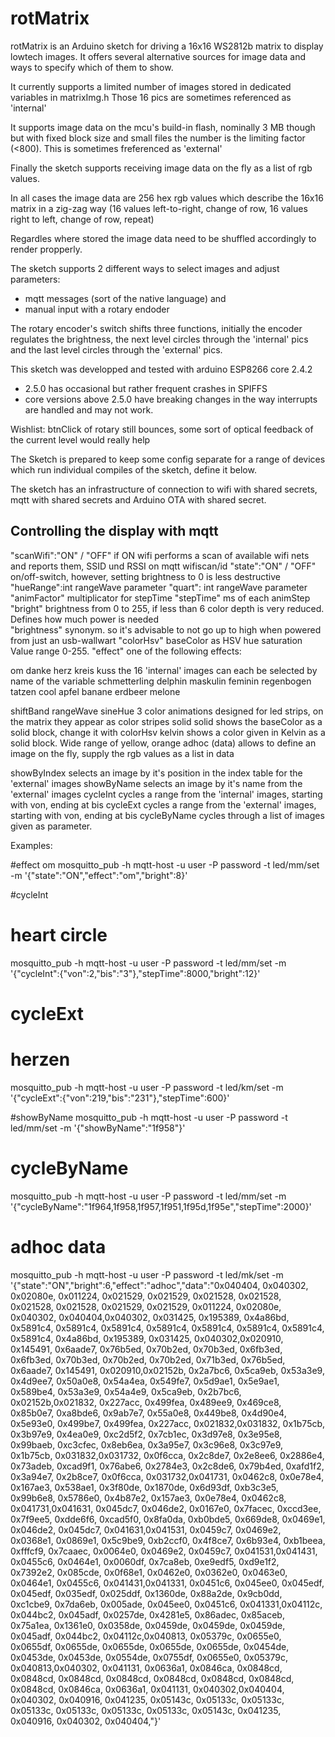 # rotMatrix

rotMatrix is an Arduino sketch for driving a 16x16 WS2812b matrix to display lowtech images.
It offers several alternative sources for image data and ways to specify which of them to show.

It currently supports a limited number of images stored in dedicated variables in matrixImg.h 
Those 16 pics are sometimes referenced as 'internal'

It supports image data on the mcu's build-in flash, nominally 3 MB though but with fixed block size and 
small files the number is the limiting factor (<800).
This is sometimes freferenced as 'external'

Finally the sketch supports receiving image data on the fly as a list of rgb values.

In all cases the image data are 256 hex rgb values which describe the 16x16 matrix in a zig-zag way
(16 values left-to-right, change of row, 16 values right to left, change of row, repeat)

Regardles where stored the image data need to be shuffled accordingly to render propperly.

The sketch supports 2 different ways to select images and adjust parameters: 
- mqtt messages (sort of the native language) and
- manual input with a rotary endoder 

The rotary encoder's switch shifts three functions, initially the encoder regulates the brightness, 
the next level circles through the 'internal' pics and the last level circles through the 'external' pics.


This sketch was developped and tested with arduino ESP8266 core 2.4.2
- 2.5.0 has occasional but rather frequent crashes in SPIFFS 
- core versions above 2.5.0 have breaking changes in the way interrupts are handled and may not work.

Wishlist: 
btnClick of rotary still bounces, some sort of optical feedback of the current level would really help


The Sketch is prepared to keep some config separate for a range of devices which run individual compiles of the sketch, define it below.

The sketch has an infrastructure of connection to wifi with shared secrets, mqtt with shared secrets and Arduino OTA with shared secret.


## Controlling the display with mqtt



"scanWifi":"ON" / "OFF"     if ON wifi performs a scan of available wifi nets and reports them, SSID und RSSI on mqtt wifiscan/id
"state":"ON" / "OFF"        on/off-switch, however, setting brightness to 0 is less destructive
"hueRange":int              rangeWave parameter 
"quart": int                rangeWave parameter 
"animFactor"                multiplicator for stepTime
"stepTime"                  ms of each animStep 
"bright"                    brightness from 0 to 255, if less than 6 color depth is very reduced. Defines how much power is needed  
"brightness"                synonym.               so it's advisable to not go up to high when powered from just an usb-wallwart
"colorHsv"                  baseColor as HSV hue saturation Value range 0-255. 
"effect"                    one of the following effects:

om danke herz kreis kuss    the 16 'internal' images can each be selected by name of the variable
schmetterling delphin 
maskulin feminin regenbogen 
tatzen cool apfel banane 
erdbeer melone

shiftBand rangeWave sineHue 3 color animations designed for led strips, on the matrix they appear as color stripes 
solid                       solid shows the baseColor as a solid block, change it with colorHsv
kelvin                      shows a color given in Kelvin as a solid block. Wide range of yellow, orange 
adhoc (data)                allows to define an image on the fly, supply the rgb values as a list in data



showByIndex                 selects an image by it's position in the index table for the 'external' images 
showByName                  selects an image by it's name from the 'external' images
cycleInt                    cycles a range from the 'internal' images, starting with von, ending at bis
cycleExt                    cycles a range from the 'external' images, starting with von, ending at bis
cycleByName                 cycles through a list of images given as parameter.



Examples:


#effect om
 mosquitto_pub -h mqtt-host -u user -P password -t led/mm/set -m '{"state":"ON","effect":"om","bright":8}'
 
#cycleInt
 
 # heart circle
 mosquitto_pub -h mqtt-host -u user -P password -t led/mm/set -m '{"cycleInt":{"von":2,"bis":"3"},"stepTime":8000,"bright":12}'


# cycleExt
 
 # herzen
 mosquitto_pub -h mqtt-host -u user -P password -t led/km/set -m '{"cycleExt":{"von":219,"bis":"231"},"stepTime":600}'

 
#showByName
 mosquitto_pub -h mqtt-host -u user -P password -t led/mm/set -m '{"showByName":"1f958"}'
 
# cycleByName
 mosquitto_pub -h mqtt-host -u user -P password -t led/mm/set -m '{"cycleByName":"1f964,1f958,1f957,1f951,1f95d,1f95e","stepTime":2000}'
 
# adhoc data 
 mosquitto_pub -h mqtt-host -u user -P password -t led/mk/set -m '{"state":"ON","bright":6,"effect":"adhoc","data":"0x040404, 0x040302, 0x02080e, 0x011224, 0x021529, 0x021529, 0x021528, 0x021528, 0x021528, 0x021528, 0x021529, 0x021529, 0x011224, 0x02080e, 0x040302, 0x040404,0x040302, 0x031425, 0x195389, 0x4a86bd, 0x5891c4, 0x5891c4, 0x5891c4, 0x5891c4, 0x5891c4, 0x5891c4, 0x5891c4, 0x5891c4, 0x4a86bd, 0x195389, 0x031425, 0x040302,0x020910, 0x145491, 0x6aade7, 0x76b5ed, 0x70b2ed, 0x70b3ed, 0x6fb3ed, 0x6fb3ed, 0x70b3ed, 0x70b2ed, 0x70b2ed, 0x71b3ed, 0x76b5ed, 0x6aade7, 0x145491, 0x020910,0x02152b, 0x2a7bc6, 0x5ca9eb, 0x53a3e9, 0x4d9ee7, 0x50a0e8, 0x54a4ea, 0x549fe7, 0x5d9ae1, 0x5e9ae1, 0x589be4, 0x53a3e9, 0x54a4e9, 0x5ca9eb, 0x2b7bc6, 0x02152b,0x021832, 0x227acc, 0x499fea, 0x489ee9, 0x469ce8, 0x85b0e7, 0xa8bde6, 0x9ab7e7, 0x55a0e8, 0x449be8, 0x4d90e4, 0x5e93e0, 0x499be7, 0x499fea, 0x227acc, 0x021832,0x031832, 0x1b75cb, 0x3b97e9, 0x4ea0e9, 0xc2d5f2, 0x7cb1ec, 0x3d97e8, 0x3e95e8, 0x99baeb, 0xc3cfec, 0x8eb6ea, 0x3a95e7, 0x3c96e8, 0x3c97e9, 0x1b75cb, 0x031832,0x031732, 0x0f6cca, 0x2c8de7, 0x2e8ee6, 0x2886e4, 0x73adeb, 0xcad9f1, 0x76abe6, 0x2784e3, 0x2c8de6, 0x79b4ed, 0xafd1f2, 0x3a94e7, 0x2b8ce7, 0x0f6cca, 0x031732,0x041731, 0x0462c8, 0x0e78e4, 0x167ae3, 0x538ae1, 0x3f80de, 0x1870de, 0x6d93df, 0xb3c3e5, 0x99b6e8, 0x5786e0, 0x4b87e2, 0x157ae3, 0x0e78e4, 0x0462c8, 0x041731,0x041631, 0x045dc7, 0x046de2, 0x0167e0, 0x7facec, 0xccd3ee, 0x7f9ee5, 0xdde6f6, 0xcad5f0, 0x8fa0da, 0xb0bde5, 0x669de8, 0x0469e1, 0x046de2, 0x045dc7, 0x041631,0x041531, 0x0459c7, 0x0469e2, 0x0368e1, 0x0869e1, 0x5c9be9, 0xb2ccf0, 0x4f8ce7, 0x6b93e4, 0xb1beea, 0xfffcf9, 0x7caaec, 0x0064e0, 0x0469e2, 0x0459c7, 0x041531,0x041431, 0x0455c6, 0x0464e1, 0x0060df, 0x7ca8eb, 0xe9edf5, 0xd9e1f2, 0x7392e2, 0x085cde, 0x0f68e1, 0x0462e0, 0x0362e0, 0x0463e0, 0x0464e1, 0x0455c6, 0x041431,0x041331, 0x0451c6, 0x045ee0, 0x045edf, 0x045edf, 0x035edf, 0x025ddf, 0x1360de, 0x88a2de, 0x9cb0dd, 0xc1cbe9, 0x7da6eb, 0x005ade, 0x045ee0, 0x0451c6, 0x041331,0x04112c, 0x044bc2, 0x045adf, 0x0257de, 0x4281e5, 0x86adec, 0x85aceb, 0x75a1ea, 0x1361e0, 0x0358de, 0x0459de, 0x0459de, 0x0459de, 0x045adf, 0x044bc2, 0x04112c,0x040813, 0x05379c, 0x0655e0, 0x0655df, 0x0655de, 0x0655de, 0x0655de, 0x0655de, 0x0454de, 0x0453de, 0x0453de, 0x0554de, 0x0755df, 0x0655e0, 0x05379c, 0x040813,0x040302, 0x041131, 0x0636a1, 0x0846ca, 0x0848cd, 0x0848cd, 0x0848cd, 0x0848cd, 0x0848cd, 0x0848cd, 0x0848cd, 0x0848cd, 0x0846ca, 0x0636a1, 0x041131, 0x040302,0x040404, 0x040302, 0x040916, 0x041235, 0x05143c, 0x05133c, 0x05133c, 0x05133c, 0x05133c, 0x05133c, 0x05133c, 0x05143c, 0x041235, 0x040916, 0x040302, 0x040404,"}'
 
